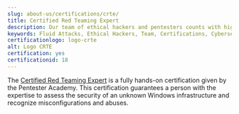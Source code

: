 ```yaml
---
slug: about-us/certifications/crte/
title: Certified Red Teaming Expert
description: Our team of ethical hackers and pentesters counts with high certifications related to cybersecurity information.
keywords: Fluid Attacks, Ethical Hackers, Team, Certifications, Cybersecurity, Pentesters, Whitehat Hackers
certificationlogo: logo-crte
alt: Logo CRTE
certification: yes
certificationid: 18
---
```


The [Certified Red Teaming Expert](https://www.pentesteracademy.com/redteamlab)
is a fully hands-on certification
given by the Pentester Academy.
This certification guarantees a person
with the expertise to assess the security
of an unknown Windows infrastructure
and recognize misconfigurations and abuses.
